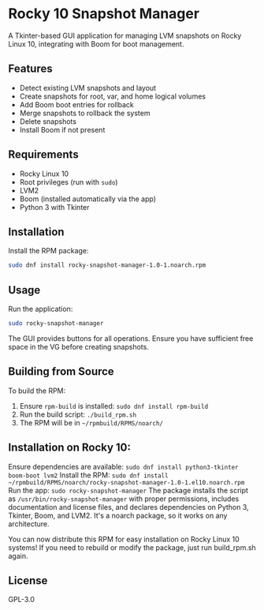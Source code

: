 # Rocky 10 Snapshot Manager

A Tkinter-based GUI application for managing LVM snapshots on Rocky Linux 10, integrating with Boom for boot management.

## Features

- Detect existing LVM snapshots and layout
- Create snapshots for root, var, and home logical volumes
- Add Boom boot entries for rollback
- Merge snapshots to rollback the system
- Delete snapshots
- Install Boom if not present

## Requirements

- Rocky Linux 10
- Root privileges (run with `sudo`)
- LVM2
- Boom (installed automatically via the app)
- Python 3 with Tkinter

## Installation

Install the RPM package:

```bash
sudo dnf install rocky-snapshot-manager-1.0-1.noarch.rpm
```

## Usage

Run the application:

```bash
sudo rocky-snapshot-manager
```

The GUI provides buttons for all operations. Ensure you have sufficient free space in the VG before creating snapshots.

## Building from Source

To build the RPM:

1. Ensure `rpm-build` is installed: `sudo dnf install rpm-build`
2. Run the build script: `./build_rpm.sh`
3. The RPM will be in `~/rpmbuild/RPMS/noarch/`

## Installation on Rocky 10:

Ensure dependencies are available: `sudo dnf install python3-tkinter boom-boot lvm2`
Install the RPM: `sudo dnf install ~/rpmbuild/RPMS/noarch/rocky-snapshot-manager-1.0-1.el10.noarch.rpm`
Run the app: `sudo rocky-snapshot-manager`
The package installs the script as `/usr/bin/rocky-snapshot-manager` with proper permissions, includes documentation and license files, and declares dependencies on Python 3, Tkinter, Boom, and LVM2. It's a noarch package, so it works on any architecture.

You can now distribute this RPM for easy installation on Rocky Linux 10 systems! If you need to rebuild or modify the package, just run build_rpm.sh again.


## License

GPL-3.0